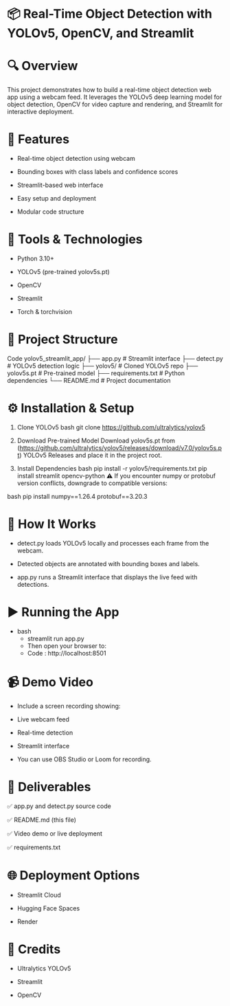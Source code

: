 # 📦 Real-Time Object Detection with YOLOv5, OpenCV, and Streamlit
# 🔍 Overview
This project demonstrates how to build a real-time object detection web app using a webcam feed. It leverages the YOLOv5 deep learning model for object detection, OpenCV for video capture and rendering, and Streamlit for interactive deployment.

# 🚀 Features
 - Real-time object detection using webcam

 - Bounding boxes with class labels and confidence scores

 - Streamlit-based web interface

 - Easy setup and deployment

 - Modular code structure

# 🧰 Tools & Technologies
 - Python 3.10+

 - YOLOv5 (pre-trained yolov5s.pt)

 - OpenCV

 - Streamlit

 - Torch & torchvision

# 📁 Project Structure
Code
yolov5_streamlit_app/
├── app.py                  # Streamlit interface
├── detect.py               # YOLOv5 detection logic
├── yolov5/                 # Cloned YOLOv5 repo
├── yolov5s.pt              # Pre-trained model
├── requirements.txt        # Python dependencies
└── README.md               # Project documentation

# ⚙️ Installation & Setup
1. Clone YOLOv5
bash
git clone https://github.com/ultralytics/yolov5
2. Download Pre-trained Model
Download yolov5s.pt from (https://github.com/ultralytics/yolov5/releases/download/v7.0/yolov5s.pt) YOLOv5 Releases and place it in the project root.

3. Install Dependencies
bash
pip install -r yolov5/requirements.txt
pip install streamlit opencv-python
⚠️ If you encounter numpy or protobuf version conflicts, downgrade to compatible versions:

bash
pip install numpy==1.26.4 protobuf==3.20.3

# 🧠 How It Works
 * detect.py loads YOLOv5 locally and processes each frame from the webcam.

 * Detected objects are annotated with bounding boxes and labels.

 * app.py runs a Streamlit interface that displays the live feed with detections.

# ▶️ Running the App
  - bash
     * streamlit run app.py
     * Then open your browser to:
     * Code : http://localhost:8501
     
# 📹 Demo Video
 - Include a screen recording showing:

 - Live webcam feed

 - Real-time detection

 - Streamlit interface

 - You can use OBS Studio or Loom for recording.

# 📄 Deliverables
✅ app.py and detect.py source code

✅ README.md (this file)

✅ Video demo or live deployment

✅ requirements.txt

# 🌐 Deployment Options
 - Streamlit Cloud

 - Hugging Face Spaces

 - Render

# 🙌 Credits
   * Ultralytics YOLOv5

   * Streamlit

   * OpenCV